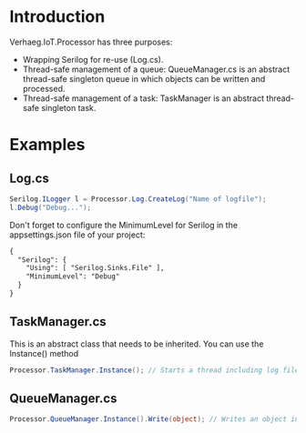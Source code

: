 # Introduction
Verhaeg.IoT.Processor has three purposes:

* Wrapping Serilog for re-use (Log.cs). 
* Thread-safe management of a queue: QueueManager.cs is an abstract thread-safe singleton queue in which objects can be written and processed.
* Thread-safe management of a task: TaskManager is an abstract thread-safe singleton task.

# Examples
## Log.cs
```csharp
Serilog.ILogger l = Processor.Log.CreateLog("Name of logfile");
l.Debug("Debug...");
```

Don't forget to configure the MinimumLevel for Serilog in the appsettings.json file of your project:
```xml
{
  "Serilog": {
    "Using": [ "Serilog.Sinks.File" ],
    "MinimumLevel": "Debug"
  }
}

```
## TaskManager.cs
This is an abstract class that needs to be inherited. You can use the Instance() method 
```csharp
Processor.TaskManager.Instance(); // Starts a thread including log file.
```

## QueueManager.cs

```csharp
Processor.QueueManager.Instance().Write(object); // Writes an object into the queue. Process(object o); method is started to process object.
```
